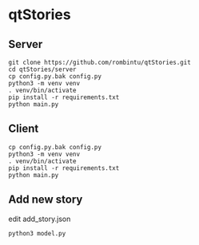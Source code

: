 # qtStories

## Server
```
git clone https://github.com/rombintu/qtStories.git
cd qtStories/server
cp config.py.bak config.py
python3 -m venv venv
. venv/bin/activate
pip install -r requirements.txt
python main.py
```
## Client
```
cp config.py.bak config.py
python3 -m venv venv
. venv/bin/activate
pip install -r requirements.txt
python main.py
```
## Add new story
edit add_story.json
```
python3 model.py
```